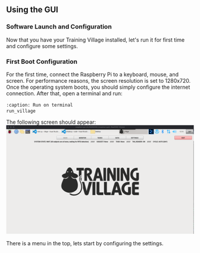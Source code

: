 ## Using the GUI

### Software Launch and Configuration

Now that you have your Training Village installed, let's run it for first time and configure some settings.

### First Boot Configuration

For the first time, connect the Raspberry Pi to a keyboard, mouse, and screen. For performance reasons, the screen resolution is set to 1280x720.
Once the operating system boots, you should simply configure the internet connection.
After that, open a terminal and run:

```{code-block}
:caption: Run on terminal
run_village
```

The following screen should appear:
![Main Training village screen](../_static/main_screen.png)

There is a menu in the top, lets start by configuring the settings.

<br>
